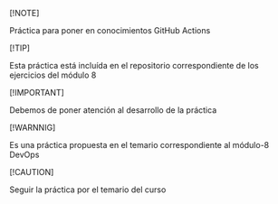 [!NOTE]

Práctica para poner en conocimientos GitHub Actions

[!TIP]

Esta práctica está incluída en el repositorio correspondiente de los ejercicios del módulo 8

[!IMPORTANT]

Debemos de poner atención al desarrollo de la práctica

[!WARNNIG]

Es una práctica propuesta en el temario correspondiente al módulo-8 DevOps

[!CAUTION]

Seguir la práctica por el temario del curso
